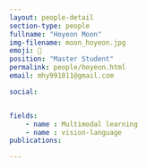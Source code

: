 ```yaml
---
layout: people-detail
section-type: people
fullname: "Hoyeon Moon"
img-filename: moon_hoyeon.jpg
emoji: 🌴
position: "Master Student"
permalink: people/hoyeon.html
email: mhy991011@gmail.com

social:


fields:
    - name : Multimodal learning 
    - name : vision-language
publications:

---
```

